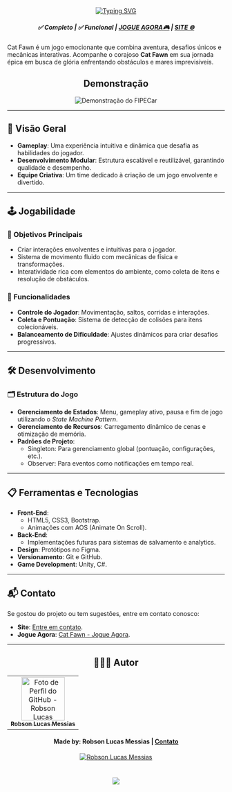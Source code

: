 <div align="center">
  <a href="https://git.io/typing-svg">
    <img src="https://readme-typing-svg.demolab.com?font=Silkscreen&size=20&duration=1500&pause=1000&center=true&vCenter=true&multiline=true&repeat=false&random=false&width=700&height=110&lines=GAME-Cat+Fawn " 
    alt="Typing SVG" />
  </a>
  
<h5 align="center"> 
  <b>✅ Completo</b> | <b>✅ Funcional </b> | <a href="https://test-game-azure.vercel.app">JOGUE AGORA🎮</a> | <a href="https://homepage-cat-fawn.vercel.app">SITE 🌐</a> 
</h5>
    
</div>

Cat Fawn é um jogo emocionante que combina aventura, desafios únicos e mecânicas interativas. Acompanhe o corajoso **Cat Fawn** em sua jornada épica em busca de glória enfrentando obstáculos e mares imprevisíveis.

<div align="center">
  
## Demonstração
  
  ![Demonstração do FIPECar](assets/gif/video-cat_fawn.gif)
</div>

---

## 🚀 Visão Geral

- **Gameplay**: Uma experiência intuitiva e dinâmica que desafia as habilidades do jogador.
- **Desenvolvimento Modular**: Estrutura escalável e reutilizável, garantindo qualidade e desempenho.
- **Equipe Criativa**: Um time dedicado à criação de um jogo envolvente e divertido.

---

## 🕹️ Jogabilidade

### 📌 Objetivos Principais
- Criar interações envolventes e intuitivas para o jogador.
- Sistema de movimento fluido com mecânicas de física e transformações.
- Interatividade rica com elementos do ambiente, como coleta de itens e resolução de obstáculos.

### 🌟 Funcionalidades
- **Controle do Jogador**: Movimentação, saltos, corridas e interações.
- **Coleta e Pontuação**: Sistema de detecção de colisões para itens colecionáveis.
- **Balanceamento de Dificuldade**: Ajustes dinâmicos para criar desafios progressivos.

---

## 🛠️ Desenvolvimento

### 🗂️ Estrutura do Jogo
- **Gerenciamento de Estados**: Menu, gameplay ativo, pausa e fim de jogo utilizando o *State Machine Pattern*.
- **Gerenciamento de Recursos**: Carregamento dinâmico de cenas e otimização de memória.
- **Padrões de Projeto**:
  - Singleton: Para gerenciamento global (pontuação, configurações, etc.).
  - Observer: Para eventos como notificações em tempo real.

---

## 📋 Ferramentas e Tecnologias  

- **Front-End**:  
  - HTML5, CSS3, Bootstrap.  
  - Animações com AOS (Animate On Scroll).  
- **Back-End**:  
  - Implementações futuras para sistemas de salvamento e analytics.  
- **Design**: Protótipos no Figma.  
- **Versionamento**: Git e GitHub.  
- **Game Development**: Unity, C#.  

---

## 📬 Contato

Se gostou do projeto ou tem sugestões, entre em contato conosco:

- **Site**: [Entre em contato](https://lucasmessias.vercel.app/).
- **Jogue Agora**: [Cat Fawn - Jogue Agora](https://test-game-azure.vercel.app).

---

<div align="center">

## 👩🏻‍💻 Autor <br>

<table>
  <tr>
    <td align="center">
      <a href="https://lucasmessias.vercel.app">
        <img src="https://avatars.githubusercontent.com/u/e?email=robsonlmds@hotmail.com&s=500" width="100px;" title="Autor Robson Lucas Messias" alt="Foto de Perfil do GitHub - Robson Lucas Messias"/><br>
        <sub>
          <b>Robson Lucas Messias</b>
        </sub>
      </a>
    </td>
  </tr>
</table>

</div>
 
<h4 align="center">
  Made by: Robson Lucas Messias | <a href="mailto:robsonlmds@hotmail.com">Contato</a>
</h4>

<p align="center">
  <a href="https://www.linkedin.com/in/r-lucas-messias/">
    <img alt="Robson Lucas Messias" src="https://img.shields.io/badge/LinkedIn-R.Lucas_Messias-0e76a8?style=flat&logoColor=white&logo=linkedin">
  </a>
</p>

<h1 align="center">
<img src="https://readme-typing-svg.herokuapp.com/?font=Silkscreen&size=35&center=true&vCenter=true&width=700&height=70&duration=5000&lines=Obrigado+pela+atenção!;" />
</h1>

